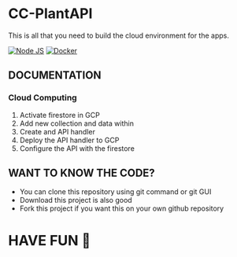 # CC-PlantAPI
This is all that you need to build the cloud environment for the apps. 

<a href="https://nodejs.org/en/"><img src="https://img.shields.io/badge/NodeJS-14.17.0-brightgreen" alt="Node JS"/></a>
<a href="https://www.docker.com/"><img src="https://img.shields.io/badge/Docker-19.03.8-blue" alt="Docker"/></a>


## DOCUMENTATION
### Cloud Computing
1. Activate firestore in GCP
2. Add new collection and data within
3. Create and API handler
4. Deploy the API handler to GCP
5. Configure the  API with the firestore


## WANT TO KNOW THE CODE?
* You can clone this repository using git command or git GUI
* Download this project is also good
* Fork this project if you want this on your own github repository

# HAVE FUN :green_heart:
